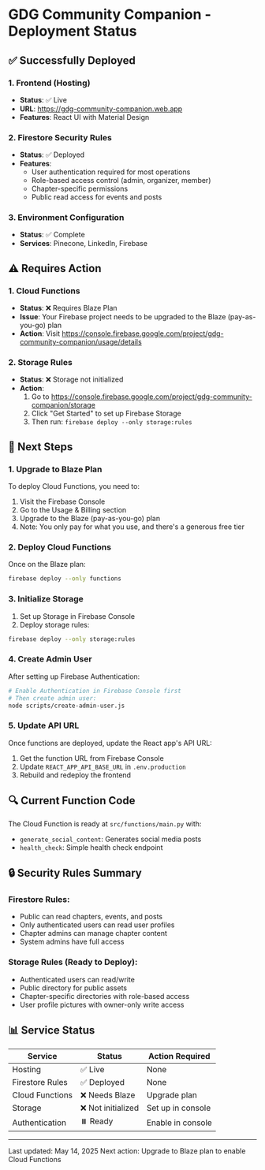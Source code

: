 # GDG Community Companion - Deployment Status

## ✅ Successfully Deployed

### 1. Frontend (Hosting)
- **Status**: ✅ Live
- **URL**: https://gdg-community-companion.web.app
- **Features**: React UI with Material Design

### 2. Firestore Security Rules
- **Status**: ✅ Deployed
- **Features**:
  - User authentication required for most operations
  - Role-based access control (admin, organizer, member)
  - Chapter-specific permissions
  - Public read access for events and posts

### 3. Environment Configuration
- **Status**: ✅ Complete
- **Services**: Pinecone, LinkedIn, Firebase

## ⚠️ Requires Action

### 1. Cloud Functions
- **Status**: ❌ Requires Blaze Plan
- **Issue**: Your Firebase project needs to be upgraded to the Blaze (pay-as-you-go) plan
- **Action**: Visit https://console.firebase.google.com/project/gdg-community-companion/usage/details

### 2. Storage Rules
- **Status**: ❌ Storage not initialized
- **Action**: 
  1. Go to https://console.firebase.google.com/project/gdg-community-companion/storage
  2. Click "Get Started" to set up Firebase Storage
  3. Then run: `firebase deploy --only storage:rules`

## 📝 Next Steps

### 1. Upgrade to Blaze Plan
To deploy Cloud Functions, you need to:
1. Visit the Firebase Console
2. Go to the Usage & Billing section
3. Upgrade to the Blaze (pay-as-you-go) plan
4. Note: You only pay for what you use, and there's a generous free tier

### 2. Deploy Cloud Functions
Once on the Blaze plan:
```bash
firebase deploy --only functions
```

### 3. Initialize Storage
1. Set up Storage in Firebase Console
2. Deploy storage rules:
```bash
firebase deploy --only storage:rules
```

### 4. Create Admin User
After setting up Firebase Authentication:
```bash
# Enable Authentication in Firebase Console first
# Then create admin user:
node scripts/create-admin-user.js
```

### 5. Update API URL
Once functions are deployed, update the React app's API URL:
1. Get the function URL from Firebase Console
2. Update `REACT_APP_API_BASE_URL` in `.env.production`
3. Rebuild and redeploy the frontend

## 🔍 Current Function Code

The Cloud Function is ready at `src/functions/main.py` with:
- `generate_social_content`: Generates social media posts
- `health_check`: Simple health check endpoint

## 🔒 Security Rules Summary

### Firestore Rules:
- Public can read chapters, events, and posts
- Only authenticated users can read user profiles
- Chapter admins can manage chapter content
- System admins have full access

### Storage Rules (Ready to Deploy):
- Authenticated users can read/write
- Public directory for public assets
- Chapter-specific directories with role-based access
- User profile pictures with owner-only write access

## 📊 Service Status

| Service | Status | Action Required |
|---------|--------|----------------|
| Hosting | ✅ Live | None |
| Firestore Rules | ✅ Deployed | None |
| Cloud Functions | ❌ Needs Blaze | Upgrade plan |
| Storage | ❌ Not initialized | Set up in console |
| Authentication | ⏸️ Ready | Enable in console |

---

Last updated: May 14, 2025
Next action: Upgrade to Blaze plan to enable Cloud Functions